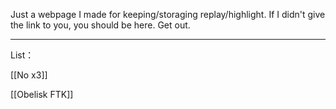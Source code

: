 
Just a webpage I made for keeping/storaging replay/highlight.
If I didn't give the link to you, you should be here. Get out.

---

List：

[[No x3]]

[[Obelisk FTK]]